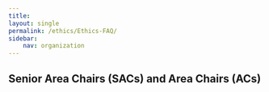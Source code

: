 ```yaml
---
title: 
layout: single
permalink: /ethics/Ethics-FAQ/
sidebar: 
    nav: organization 
---
```


<h2>Senior Area Chairs (SACs) and Area Chairs (ACs)</h2>